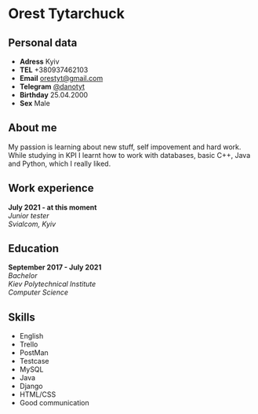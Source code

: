 # Orest Tytarchuck
## Personal data
- **Adress** Kyiv
- **TEL** +380937462103
- **Email** orestyt@gmail.com
- **Telegram** [@danotyt](https://t.me/danotyt)
- **Birthday** 25.04.2000
- **Sex** Male

## About me

My passion is learning about new stuff, self impovement and hard work. While studying in KPI I learnt how to work with databases, basic C++, Java and Python, which I really liked. 

## Work experience 

**July 2021 - at this moment**  
*Junior tester*  
*Svialcom, Kyiv*

## Education

**September 2017 - July 2021**  
*Bachelor*  
*Kiev Polytechnical Institute*  
*Computer Science*

## Skills

- English 
- Trello 
- PostMan 
- Testcase
- MySQL
- Java
- Django
- HTML/CSS
- Good communication
